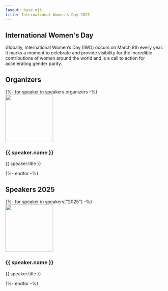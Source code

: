 ```yaml
---
layout: base.njk
title: International Women's Day 2025
---
```


<section class="iwd">
  <div class="container">
    <h1>International Women's Day</h1>
    <p>Globally, International Women’s Day (IWD) occurs on March 8th every year. It marks a moment to celebrate and provide visibility for the incredible contributions of women around the world and is a call to action for accelerating gender parity.
    </p>
    <h2>Organizers</h2>
    <div class="speakers">
       {%- for speaker in speakers.organizers -%}
      <div class="speaker">
        <img src="{{ speaker.image }}" alt="" class="presenter-img" width="150" height="150">
        <h3>{{ speaker.name }}</h3>
        <p>{{ speaker.title }}</p>
      </div>
      {%- endfor -%}
    </div>
    <h2>Speakers 2025</h2>
    <div class="speakers">
      {%- for speaker in speakers["2025"] -%}
      <div class="speaker">
        <img src="{{ speaker.image }}" alt="" class="presenter-img" width="150" height="150">
        <h3>{{ speaker.name }}</h3>
        <p>{{ speaker.title }}</p>
      </div>
      {%- endfor -%}
    </div>
  </div>
</section>
